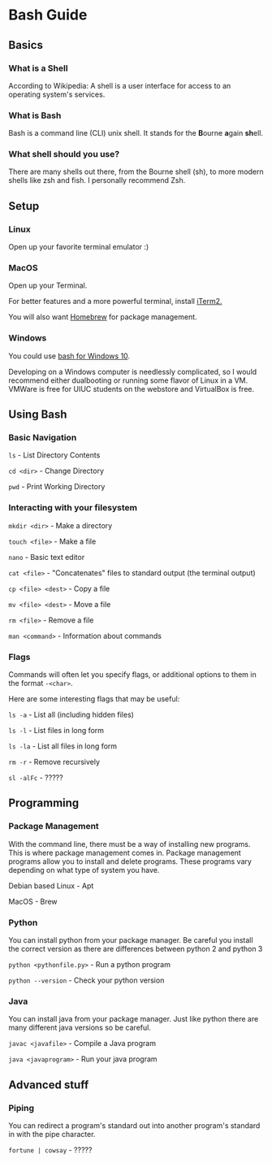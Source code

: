 # Bash Guide

## Basics

### What is a Shell

According to Wikipedia: A shell is a user interface for access to an operating system's services.

### What is Bash

Bash is a command line (CLI) unix shell. It stands for the **B**ourne **a**gain **sh**ell.

### What shell should you use?

There are many shells out there, from the Bourne shell (sh), to more modern shells like zsh and fish. I personally recommend Zsh.

## Setup

### Linux 

Open up your favorite terminal emulator :) 

### MacOS

Open up your Terminal. 

For better features and a more powerful terminal, install [iTerm2.](https://www.iterm2.com/)

You will also want [Homebrew](https://brew.sh/) for package management.

### Windows

You could use [bash for Windows 10](https://docs.microsoft.com/en-us/windows/wsl/install-win10).

Developing on a Windows computer is needlessly complicated, so I would recommend either dualbooting or running some flavor of Linux in a VM. 
VMWare is free for UIUC students on the webstore and VirtualBox is free.

## Using Bash 
### Basic Navigation

`ls` - List Directory Contents

`cd <dir>` - Change Directory

`pwd` - Print Working Directory

### Interacting with your filesystem

`mkdir <dir>` - Make a directory

`touch <file>` - Make a file

`nano` - Basic text editor

`cat <file>` - "Concatenates" files to standard output (the terminal output)

`cp <file> <dest>` - Copy a file

`mv <file> <dest>` - Move a file

`rm <file>` - Remove a file

`man <command>` - Information about commands

### Flags

Commands will often let you specify flags, or additional options to them in the format `-<char>`. 

Here are some interesting flags that may be useful:

`ls -a` - List all (including hidden files)

`ls -l` - List files in long form

`ls -la` - List all files in long form

`rm -r` - Remove recursively

`sl -alFc` - ?????

## Programming

### Package Management

With the command line, there must be a way of installing new programs. This is where package management comes in. 
Package management programs allow you to install and delete programs. These programs vary depending on what type of system you have.

Debian based Linux - Apt

MacOS - Brew

### Python

You can install python from your package manager. Be careful you install the correct version as there are differences between python 2 and python 3

`python <pythonfile.py>` - Run a python program

`python --version` - Check your python version

### Java

You can install java from your package manager. Just like python there are many different java versions so be careful.

`javac <javafile>` - Compile a Java program

`java <javaprogram>` - Run your java program

## Advanced stuff

### Piping

You can redirect a program's standard out into another program's standard in with the pipe character.

`fortune | cowsay` - ?????




